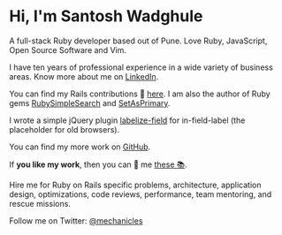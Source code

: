 # Hi, I'm Santosh Wadghule

A full-stack Ruby developer based out of Pune. Love Ruby, JavaScript, Open Source
Software and Vim.

I have ten years of professional experience in a wide variety of business areas.
Know more about me on [LinkedIn](https://www.linkedin.com/in/santosh-wadghule).

You can find my Rails contributions 💎 [here](http://contributors.rubyonrails.org/contributors/santosh-wadghule/commits).
I am also the author of Ruby gems [RubySimpleSearch](https://github.com/mechanicles/ruby_simple_search)
and [SetAsPrimary](https://github.com/mechanicles/set_as_primary).

I wrote a simple jQuery plugin [labelize-field](https://github.com/mechanicles/labelize-field)
for in-field-label (the placeholder for old browsers).

You can find my more work on [GitHub](https://github.com/mechanicles).

If **you like my work**, then you can 🎁 me [these 📚](https://read.gift/u/mechanicles).

Hire me for Ruby on Rails specific problems, architecture, application design, 
optimizations, code reviews, performance, team mentoring, and rescue missions.

Follow me on Twitter: [@mechanicles](https://twitter.com/mechanicles)
